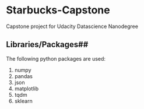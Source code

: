 # Starbucks-Capstone
Capstone project for Udacity Datascience Nanodegree






## Libraries/Packages<a name="libraries_packages"></a>##
The following python packages are used:
1. numpy
2. pandas
3. json
4. matplotlib
5. tqdm
6. sklearn
